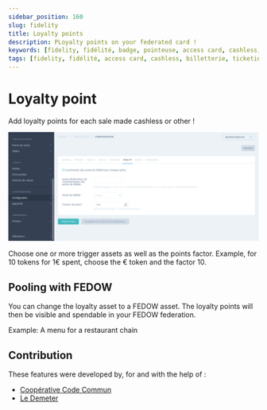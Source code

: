 ```yaml
---
sidebar_position: 160
slug: fidelity
title: Loyalty points
description: PLoyalty points on your federated card !
keywords: [fidelity, fidélité, badge, pointeuse, access card, cashless, billetterie, ticketing, cashback, stripe, badge inter-lieux, dokos, ticketing, loyalty, federated, card ]
tags: [fidelity, fidélité, access card, cashless, billetterie, ticketing, cashback, stripe,  badge inter-lieux, dokos, ticketing, loyalty, federated, card ]
---
```



# Loyalty point

Add loyalty points for each sale made cashless or other !

![Config Badge](/img/fidelite.png)

Choose one or more trigger assets as well as the points factor.
Example, for 10 tokens for 1€ spent, choose the € token and the factor 10.

## Pooling with FEDOW

You can change the loyalty asset to a FEDOW asset. The loyalty points will then be visible and spendable in your FEDOW federation.

Example: A menu for a restaurant chain

## Contribution

These features were developed by, for and with the help of :

- [Coopérative Code Commun](https://codecommun.coop/)
- [Le Demeter](https://ledemeter.fr/)
